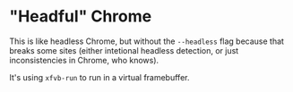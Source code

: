 # "Headful" Chrome

This is like headless Chrome, but without the `--headless` flag because that breaks some sites (either intetional headless detection, or just inconsistencies in Chrome, who knows).

It's using `xfvb-run` to run in a virtual framebuffer.
